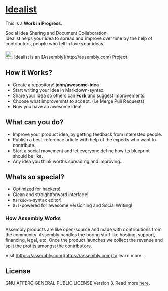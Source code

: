 # [Idealist](https://assembly.com/idealist)

This is a **Work in Progress**.

Social Idea Sharing and Document Collaboration.   
Idealist helps your idea to spread and improve over time by the help of contributors, people who fell in love your ideas.

<a href="https://assembly.com/idealist/bounties">
<img src="https://asm-badger.herokuapp.com/idealist/badges/tasks.svg" height="24px" alt="Open Tasks" />
</a>   
Idealist is an [Assembly](http://assembly.com) Project.

## How it Works?
* Create a repository! **john/awesome-idea**
* Start writing your idea in Markdown-syntax.
* Share your idea so others can **Fork** and suggest improvements.
* Choose what improvemnts to accept. (i.e Merge Pull Requests)
* Now you have an awesome idea!

## What can you do?
* Improve your product idea, by getting feedback from interested people.
* Publish a best-reference article with help of the experts who want to contribute.
* Start a social movement and let everyone define how its blueprint should be like.
* Any idea you think worths spreading and improving...

## Whats so special?
* Optimized for hackers!
* Clean and straightforward interface!
* `Markdown`-syntax editor!
* `Git`-powered for awesome Versioning and Social Writing!

### How Assembly Works

Assembly products are like open-source and made with contributions from the community.
Assembly handles the boring stuff like hosting, support, financing, legal, etc. Once the product launches
we collect the revenue and split the profits amongst the contributors.

Visit [https://assembly.com](https://assembly.com) to learn more.

## License
GNU AFFERO GENERAL PUBLIC LICENSE Version 3. Read more [here](LICENSE).
